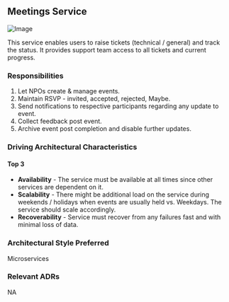 ## Meetings Service
![Image](../diagrams/meetings-service.jpg)

This service enables users to raise tickets (technical / general) and track the status. It provides support team access to all tickets and current progress.

### Responsibilities
1. Let NPOs create & manage events.
2. Maintain RSVP - invited, accepted, rejected, Maybe.
3. Send notifications to respective participants regarding any update to event.
4. Collect feedback post event.
5. Archive event post completion and disable further updates.

### Driving Architectural Characteristics

#### Top 3
* **Availability** - The service must be available at all times since other services are dependent on it.
* **Scalability** - There might be additional load on the service during weekends / holidays when events are usually held vs. Weekdays. The service should scale accordingly.
* **Recoverability** - Service must recover from any failures fast and with minimal loss of data.

### Architectural Style Preferred
Microservices

### Relevant ADRs
NA

